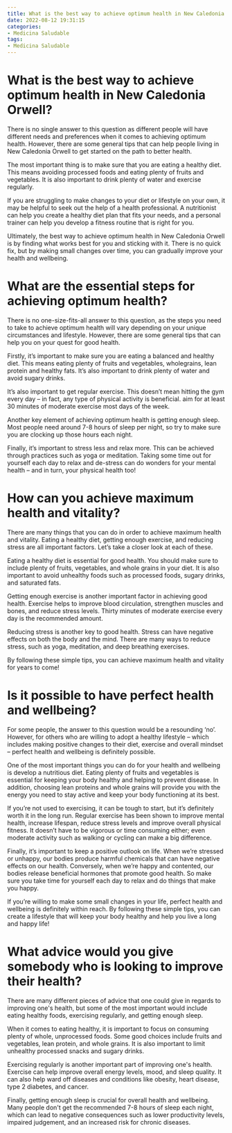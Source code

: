 ```yaml
---
title: What is the best way to achieve optimum health in New Caledonia Orwell
date: 2022-08-12 19:31:15
categories:
- Medicina Saludable
tags:
- Medicina Saludable
---
```



#  What is the best way to achieve optimum health in New Caledonia Orwell?

There is no single answer to this question as different people will have different needs and preferences when it comes to achieving optimum health. However, there are some general tips that can help people living in New Caledonia Orwell to get started on the path to better health.

The most important thing is to make sure that you are eating a healthy diet. This means avoiding processed foods and eating plenty of fruits and vegetables. It is also important to drink plenty of water and exercise regularly.

If you are struggling to make changes to your diet or lifestyle on your own, it may be helpful to seek out the help of a health professional. A nutritionist can help you create a healthy diet plan that fits your needs, and a personal trainer can help you develop a fitness routine that is right for you.

Ultimately, the best way to achieve optimum health in New Caledonia Orwell is by finding what works best for you and sticking with it. There is no quick fix, but by making small changes over time, you can gradually improve your health and wellbeing.

#  What are the essential steps for achieving optimum health?

There is no one-size-fits-all answer to this question, as the steps you need to take to achieve optimum health will vary depending on your unique circumstances and lifestyle. However, there are some general tips that can help you on your quest for good health.

Firstly, it’s important to make sure you are eating a balanced and healthy diet. This means eating plenty of fruits and vegetables, wholegrains, lean protein and healthy fats. It’s also important to drink plenty of water and avoid sugary drinks.

It’s also important to get regular exercise. This doesn’t mean hitting the gym every day – in fact, any type of physical activity is beneficial. aim for at least 30 minutes of moderate exercise most days of the week.

Another key element of achieving optimum health is getting enough sleep. Most people need around 7-8 hours of sleep per night, so try to make sure you are clocking up those hours each night.

Finally, it’s important to stress less and relax more. This can be achieved through practices such as yoga or meditation. Taking some time out for yourself each day to relax and de-stress can do wonders for your mental health – and in turn, your physical health too!

#  How can you achieve maximum health and vitality?

There are many things that you can do in order to achieve maximum health and vitality. Eating a healthy diet, getting enough exercise, and reducing stress are all important factors. Let’s take a closer look at each of these.

Eating a healthy diet is essential for good health. You should make sure to include plenty of fruits, vegetables, and whole grains in your diet. It is also important to avoid unhealthy foods such as processed foods, sugary drinks, and saturated fats.

Getting enough exercise is another important factor in achieving good health. Exercise helps to improve blood circulation, strengthen muscles and bones, and reduce stress levels. Thirty minutes of moderate exercise every day is the recommended amount.

Reducing stress is another key to good health. Stress can have negative effects on both the body and the mind. There are many ways to reduce stress, such as yoga, meditation, and deep breathing exercises.

By following these simple tips, you can achieve maximum health and vitality for years to come!

#  Is it possible to have perfect health and wellbeing?

For some people, the answer to this question would be a resounding ‘no’. However, for others who are willing to adopt a healthy lifestyle – which includes making positive changes to their diet, exercise and overall mindset – perfect health and wellbeing is definitely possible.

One of the most important things you can do for your health and wellbeing is develop a nutritious diet. Eating plenty of fruits and vegetables is essential for keeping your body healthy and helping to prevent disease. In addition, choosing lean proteins and whole grains will provide you with the energy you need to stay active and keep your body functioning at its best.

If you’re not used to exercising, it can be tough to start, but it’s definitely worth it in the long run. Regular exercise has been shown to improve mental health, increase lifespan, reduce stress levels and improve overall physical fitness. It doesn’t have to be vigorous or time consuming either; even moderate activity such as walking or cycling can make a big difference.

Finally, it’s important to keep a positive outlook on life. When we’re stressed or unhappy, our bodies produce harmful chemicals that can have negative effects on our health. Conversely, when we’re happy and contented, our bodies release beneficial hormones that promote good health. So make sure you take time for yourself each day to relax and do things that make you happy.

If you’re willing to make some small changes in your life, perfect health and wellbeing is definitely within reach. By following these simple tips, you can create a lifestyle that will keep your body healthy and help you live a long and happy life!

#  What advice would you give somebody who is looking to improve their health?

There are many different pieces of advice that one could give in regards to improving one's health, but some of the most important would include eating healthy foods, exercising regularly, and getting enough sleep.

When it comes to eating healthy, it is important to focus on consuming plenty of whole, unprocessed foods. Some good choices include fruits and vegetables, lean protein, and whole grains. It is also important to limit unhealthy processed snacks and sugary drinks.

Exercising regularly is another important part of improving one's health. Exercise can help improve overall energy levels, mood, and sleep quality. It can also help ward off diseases and conditions like obesity, heart disease, type 2 diabetes, and cancer.

Finally, getting enough sleep is crucial for overall health and wellbeing. Many people don't get the recommended 7-8 hours of sleep each night, which can lead to negative consequences such as lower productivity levels, impaired judgement, and an increased risk for chronic diseases.